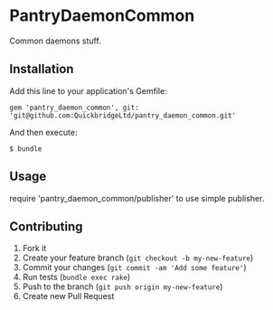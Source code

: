 # PantryDaemonCommon

Common daemons stuff.

## Installation

Add this line to your application's Gemfile:

    gem 'pantry_daemon_common', git: 'git@github.com:QuickbridgeLtd/pantry_daemon_common.git'

And then execute:

    $ bundle

## Usage

require 'pantry_daemon_common/publisher' to use simple publisher.  

## Contributing

1. Fork it
2. Create your feature branch (`git checkout -b my-new-feature`)
3. Commit your changes (`git commit -am 'Add some feature'`)
4. Run tests (`bundle exec rake`)
5. Push to the branch (`git push origin my-new-feature`)
6. Create new Pull Request
